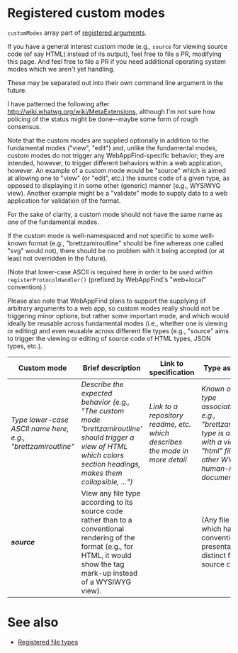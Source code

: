# Registered custom modes

`customModes` array part of [registered arguments](Registered-arguments.md).

If you have a general interest custom mode (e.g., `source`
for viewing source code (of say HTML) instead of its output), feel free to
file a PR, modifying this page. And feel free to file a PR if you need
additional operating system modes which we aren't yet handling.


These may be separated out into their own command line argument in the future.

I have patterned the following after
<http://wiki.whatwg.org/wiki/MetaExtensions>, although I'm not sure how
policing of the status might be done--maybe some form of rough consensus.

Note that the custom modes are supplied optionally in addition to the
fundamental modes ("view", "edit") and,
unlike the fundamental modes, custom modes do not trigger any
WebAppFind-specific behavior; they are intended, however, to trigger
different behaviors within a web application, however. An example of
a custom mode would be "source" which is aimed at allowing one to
"view" (or "edit", etc.) the source code of a given type, as opposed
to displaying it in some other (generic) manner (e.g., WYSIWYG view).
Another example might be a "validate" mode to supply data to a web
application for validation of the format.

For the sake of clarity, a custom mode should not have the same name
as one of the fundamental modes.

If the custom mode is well-namespaced and not specific to some well-known
format (e.g., "brettzamiroutline" should be fine whereas one called "svg"
would not), there should be no problem with it being accepted (or at least
not overridden in the future).

(Note that lower-case ASCII is required here in order to be used within
`registerProtocolHandler()` (prefixed by WebAppFind's "web+local"
convention).)

Please also note that WebAppFind plans to support the supplying of
arbitrary arguments to a web app, so custom modes really should not
be triggering minor options, but rather some important mode, and which
would ideally be reusable across fundamental modes (i.e., whether one
is viewing or editing) and even reusable across different file types (e.g.,
"source" aims to trigger the viewing or editing of source code of HTML
types, JSON types, etc.).

| Custom mode | Brief description | Link to specification | Type association | Status |
| ----------- | ----------------- | --------------------- | ---------------- | ------ |
| *Type lower-case ASCII name here, e.g., "brettzamiroutline"* | *Describe the expected behavior (e.g., "The custom mode 'brettzamiroutline' should trigger a view of HTML which colors section headings, makes them collapsible, ...")* | *Link to a repository readme, etc. which describes the mode in more detail* | *Known or required type associations--e.g., "brettzamiroutline" type is associated with a view of "html" files or other WYSIWYG human-readable document formats* | *"Proposal" "Ratified", "Unendorsed"* |
| ***source*** | View any file type according to its source code rather than to a conventional rendering of the format (e.g., for HTML, it would show the tag mark-up instead of a WYSIWYG view). | | (Any file type which has a conventional presentation form distinct from its source code) | Ratified |

# See also

- [Registered file types](./Registered-file-types.md)
